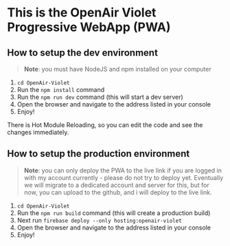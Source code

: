 # This is the OpenAir Violet Progressive WebApp (PWA)

## How to setup the dev environment

> **Note**: you must have NodeJS and npm installed on your computer

1. `cd OpenAir-Violet`
2. Run the `npm install` command
3. Run the `npm run dev` command (this will start a dev server)
4. Open the browser and navigate to the address listed in your console
5. Enjoy!

There is Hot Module Reloading, so you can edit the code and see the changes immediately.

## How to setup the production environment

> **Note**: you can only deploy the PWA to the live link if you are logged in with my account currently - please do not try to deploy yet.
> Eventually we will migrate to a dedicated account and server for this, but for now, you can upload to the github, and i will deploy to the live link.

 1. `cd OpenAir-Violet`
 2. Run the `npm run build` command (this will create a production build)
 3. Next run `firebase deploy --only hosting:openair-violet`
 4. Open the browser and navigate to the address listed in your console
 5. Enjoy!

